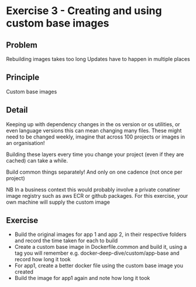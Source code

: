 # Exercise 3 - Creating and using custom base images

## Problem
Rebuilding images takes too long
Updates have to happen in multiple places

## Principle
Custom base images

## Detail
Keeping up with dependency changes in the os version or os utilities, or even language versions this can mean changing many files.
These might need to be changed weekly, imagine that across 100 projects or images in an organisation!

Building these layers every time you change your project (even if they are cached) can take a while.

Build common things separately! And only on one cadence (not once per project)

NB In a business context this would probably involve a private conatiner image registry such as aws ECR or github packages. For this exercise, your own machine will supply the custom image

## Exercise

- Build the original images for app 1 and app 2, in their respective folders and record the time taken for each to build
- Create a custom base image in Dockerfile.common and build it, using a tag you will remember e.g. docker-deep-dive/custom/app-base and record how long it took
- For app1, create a better docker file using the custom base image you created
- Build the image for app1 again and note how long it took
